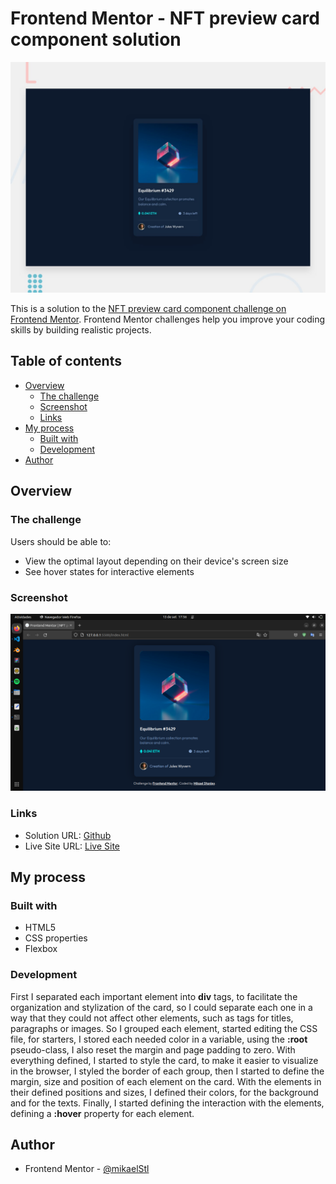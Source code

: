 # Frontend Mentor - NFT preview card component solution

![Design preview for the NFT preview card component coding challenge](./design/desktop-preview.jpg)

This is a solution to the [NFT preview card component challenge on Frontend Mentor](https://www.frontendmentor.io/challenges/nft-preview-card-component-SbdUL_w0U). Frontend Mentor challenges help you improve your coding skills by building realistic projects. 

## Table of contents

- [Overview](#overview)
  - [The challenge](#the-challenge)
  - [Screenshot](#screenshot)
  - [Links](#links)
- [My process](#my-process)
  - [Built with](#built-with)
  - [Development](#development)
- [Author](#author)

## Overview

### The challenge

Users should be able to:

- View the optimal layout depending on their device's screen size
- See hover states for interactive elements

### Screenshot

![Finished Project](./images/finished-project.png)

### Links

- Solution URL: [Github](https://github.com/mikaelStl/mikael-nft-component-card.github.io)
- Live Site URL: [Live Site](https://mikaelstl.github.io/mikael-nft-component-card.github.io/)

## My process

### Built with

- HTML5
- CSS properties
- Flexbox

### Development

First I separated each important element into **div** tags, to facilitate the organization and stylization of the card, so I could separate each one in a way that they could not affect other elements, such as tags for titles, paragraphs or images. So I grouped each element, started editing the CSS file, for starters, I stored each needed color in a variable, using the **:root** pseudo-class, I also reset the margin and page padding to zero. With everything defined, I started to style the card, to make it easier to visualize in the browser, I styled the border of each group, then I started to define the margin, size and position of each element on the card. With the elements in their defined positions and sizes, I defined their colors, for the background and for the texts. Finally, I started defining the interaction with the elements, defining a **:hover** property for each element.

## Author

- Frontend Mentor - [@mikaelStl](https://www.frontendmentor.io/profile/mikaelStl)
